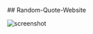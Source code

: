 ﻿﻿## Random-Quote-Website

![screenshot]([https://github.com/imaaryan/digital-clock/blob/main/image.png](https://github.com/imaaryan/Random-Quote-Website/blob/master/assets/screenshot.png))
